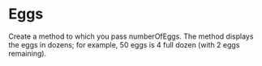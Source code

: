 # Eggs
Create a method to which you pass numberOfEggs. The method displays the eggs in dozens; for example, 50 eggs is 4 full dozen (with 2 eggs remaining).
